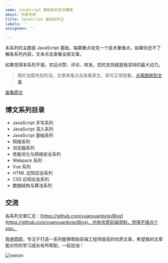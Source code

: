```yaml
---
name: JavaScript 基础系列发文模板
about: 作者专用
title: JavaScript 基础系列之
labels: ''
assignees: ''

---
```


本系列的主题是 JavaScript 基础，每期重点攻克一个技术重难点，如果你还不了解各系列内容，文末点击查看全部文章。

如果觉得本系列不错，欢迎点赞、评论、转发，您的支持就是我坚持的最大动力。

>图片加载失败的话，文章末尾点击查看原文，即可正常观看，[点我跳转到文末](#end)



<a id="end">[查看原文](https://yuanyuan.blog.csdn.net/article/details/117296067)</a>

## 博文系列目录
- JavaScript 手写系列
- JavaScript 深入系列
- JavaScript 基础系列
- 网络系列
- 浏览器系列
- 性能优化与网络安全系列
- Webpack 系列
- Vue 系列
- HTML 应知应会系列
- CSS 应知应会系列
- 数据结构与算法系列

## 交流
各系列文章汇总：[https://github.com/yuanyuanbyte/Blog](https://github.com/yuanyuanbyte/Blog)，内有优质前端资料，觉得不错点个star。

我是圆圆，专注于打造一系列能够帮助前端工程师提高的优质文章，希望我的文章能对你的学习成长有所帮助，一起加油！

![weixin](https://user-images.githubusercontent.com/93993961/142754340-48dcb207-86b2-4171-8244-5cba2798911c.png)
